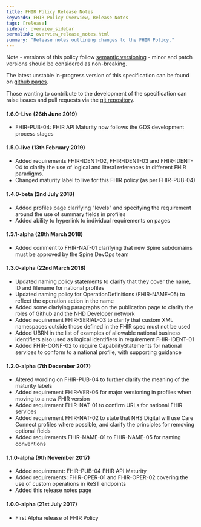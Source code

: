 ```yaml
---
title: FHIR Policy Release Notes
keywords: FHIR Policy Overview, Release Notes
tags: [release]
sidebar: overview_sidebar
permalink: overview_release_notes.html
summary: "Release notes outlining changes to the FHIR Policy."
---
```


Note - versions of this policy follow [semantic versioning](http://semver.org/) - minor and patch versions should be considered as non-breaking.

The latest unstable in-progress version of this specification can be found on [github pages](https://nhsconnect.github.io/fhir-policy/).

Those wanting to contribute to the development of the specification can raise issues and pull requests via the [git repository](https://github.com/nhsconnect/fhir-policy).

#### 1.6.0-Live (26th June 2019)
- FHIR-PUB-04: FHIR API Maturity now follows the GDS development process stages


#### 1.5.0-live (13th February 2019)

- Added requirements FHIR-IDENT-02, FHIR-IDENT-03 and FHIR-IDENT-04 to clarify the use of logical and literal references in different FHIR paradigms.
- Changed maturity label to live for this FHIR policy (as per FHIR-PUB-04)

#### 1.4.0-beta (2nd July 2018)

- Added profiles page clarifying "levels" and specifying the requirement around the use of summary fields in profiles
- Added ability to hyperlink to individual requirements on pages

#### 1.3.1-alpha (28th March 2018)

- Added comment to FHIR-NAT-01 clarifying that new Spine subdomains must be approved by the Spine DevOps team

#### 1.3.0-alpha (22nd March 2018)

- Updated naming policy statements to clarify that they cover the name, ID and filename for national profiles
- Updated naming policy for OperationDefinitions (FHIR-NAME-05) to reflect the operation action in the name
- Added some clariying paragraphs on the publication page to clarify the roles of Github and the NHD Developer network
- Added requirement FHIR-SERIAL-03 to clarify that custom XML namespaces outside those defined in the FHIR spec must not be used
- Added UBRN in the list of examples of allowable national business identifiers also used as logical identifiers in requirement FHIR-IDENT-01
- Added FHIR-CONF-02 to require CapabilityStatements for national services to conform to a national profile, with supporting guidance

#### 1.2.0-alpha (7th December 2017)

- Altered wording on FHIR-PUB-04 to further clarify the meaning of the maturity labels
- Added requirement FHIR-VER-06 for major versioning in profiles when moving to a new FHIR version
- Added requirement FHIR-NAT-01 to confirm URLs for national FHIR services
- Added requirement FHIR-NAT-02 to state that NHS Digital will use Care Connect profiles where possible, and clarify the principles for removing optional fields
- Added requirements FHIR-NAME-01 to FHIR-NAME-05 for naming conventions

#### 1.1.0-alpha (9th November 2017)

- Added requirement: FHIR-PUB-04 FHIR API Maturity
- Added requirements: FHIR-OPER-01 and FHIR-OPER-02 covering the use of custom operations in ReST endpoints
- Added this release notes page

#### 1.0.0-alpha (21st July 2017)

- First Alpha release of FHIR Policy

